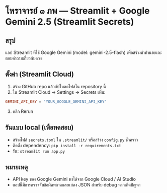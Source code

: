 # โหราจารย์ ๓ ภพ — Streamlit + Google Gemini 2.5 (Streamlit Secrets)

## สรุป
แอป Streamlit ที่ใช้ Google Gemini (model: gemini-2.5-flash) เพื่อสร้างคำทำนายและตอบคำถามเกี่ยวกับดวง

## ตั้งค่า (Streamlit Cloud)
1. สร้าง GitHub repo แล้วอัปโหลดไฟล์ใน repository นี้
2. ใน Streamlit Cloud → Settings → Secrets เพิ่ม:

```toml
GEMINI_API_KEY = "YOUR_GOOGLE_GEMINI_API_KEY"
```

3. คลิก Rerun

## รันแบบ local (เพื่อทดสอบ)
- สร้างไฟล์ `secrets.toml` ใน `.streamlit/` หรือสร้าง `config.py` ชั่วคราว
- ติดตั้ง dependency: `pip install -r requirements.txt`
- รัน: `streamlit run app.py`

## หมายเหตุ
- API key ของ Google Gemini หาได้จาก Google Cloud / AI Studio
- แอปนี้มีการตรวจจับข้อผิดพลาดและแสดง JSON สำหรับ debug หากเกิดปัญหา
